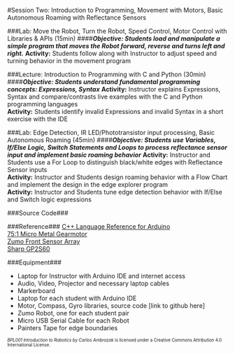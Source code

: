 #Session Two: Introduction to Programming, Movement with Motors, Basic Autonomous Roaming with Reflectance Sensors

###Lab: Move the Robot, Turn the Robot, Speed Control, Motor Control with Libraries & APIs (15min)
####_**Objective: Students load and manipulate a simple program that moves the Robot forward, reverse and turns left and right.**_
**Activity:** Students follow along with Instructor to adjust speed and turning behavior in the movement program<br>

###Lecture: Introduction to Programming with C and Python (30min)
####_**Objective: Students understand fundamental programming concepts: Expressions, Syntax**_
**Activity:** Instructor explains Expressions, Syntax and compare/contrasts live examples with the C and Python programming languages<br>
**Activity:** Students identify invalid Expressions and invalid Syntax in a short exercise with the IDE

###Lab: Edge Detection, IR LED/Phototransistor input processing, Basic Autonomous Roaming (45min)
####_**Objective: Students use Variables, If/Else Logic, Switch Statements and Loops to process reflectance sensor input and implement basic roaming behavior**_
**Activity:** Instructor and Students use a For Loop to distinguish black/white edges with Reflectance Sensor inputs<br>
**Activity:** Instructor and Students design roaming behavior with a Flow Chart and implement the design in the edge explorer program<br>
**Activity:** Instructor and Students tune edge detection behavior with If/Else and Switch logic expressions

###Source Code###

###Reference###
[C++ Language Reference for Arduino](https://www.arduino.cc/en/Reference/HomePage)<br>
[75:1 Micro Metal Gearmotor](https://www.pololu.com/product/2215/pictures)<br>
[Zumo Front Sensor Array](https://www.pololu.com/docs/0J63/all#3.5)<br>
[Sharp GP2S60](https://www.pololu.com/file/download/GP2S60_DS.pdf?file_id=0J683)

###Equipment###
* Laptop for Instructor with Arduino IDE and internet access
* Audio, Video, Projector and necessary laptop cables
* Markerboard
* Laptop for each student with Arduino IDE
* Motor, Compass, Gyro libraries, source code [link to github here]
* Zumo Robot, one for each student pair
* Micro USB Serial Cable for each Robot
* Painters Tape for edge boundaries

<sup><sub>*BPL001 Introduction to Robotics by Carlos Ambrozak* is licensed under a Creative Commons Attribution 4.0 International License.</sub></sup>
